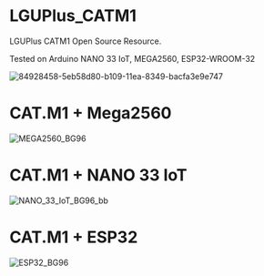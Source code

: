 # LGUPlus_CATM1

LGUPlus CATM1 Open Source Resource.

Tested on Arduino NANO 33 IoT, MEGA2560, ESP32-WROOM-32


![84928458-5eb58d80-b109-11ea-8349-bacfa3e9e747](https://user-images.githubusercontent.com/5525230/85207645-0c70a880-b365-11ea-9a89-00f5d496e7db.png)


# CAT.M1 + Mega2560

![MEGA2560_BG96](https://user-images.githubusercontent.com/22319034/85817396-cffbdd00-b7a8-11ea-97d7-bc66acec3f01.png)


# CAT.M1 + NANO 33 IoT

![NANO_33_IoT_BG96_bb](https://user-images.githubusercontent.com/5525230/90127908-f0a3e480-dda0-11ea-8255-8b12b13a53ad.png)


# CAT.M1 + ESP32

![ESP32_BG96](https://user-images.githubusercontent.com/22319034/85817422-e3a74380-b7a8-11ea-9e42-85c13b2ad4db.png)
